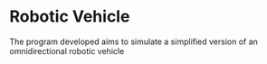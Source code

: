 # Robotic Vehicle
The program developed aims to simulate a simplified version of an omnidirectional robotic vehicle
